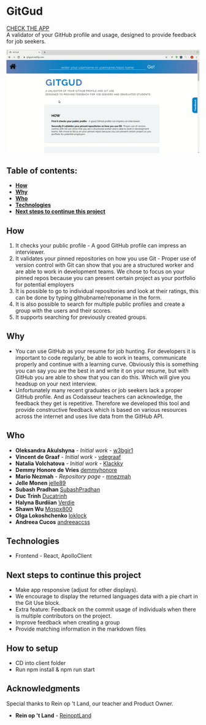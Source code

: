 # GitGud

[CHECK THE APP](https://gitgud.netlify.com/) <br>
A validator of your GitHub profile and usage, designed to provide feedback for job seekers. <br>

![](gitgud.gif)

## Table of contents:

- **[How](#how)**
- **[Why](#why)**
- **[Who](#who)**
- **[Technologies](#technologies)**
- **[Next steps to continue this project](#next-steps-to-continue-this-project)**

## How

1. It checks your public profile - A good GitHub profile can impress an interviewer.
2. It validates your pinned repositories on how you use Git - Proper use of version control with Git can show that you are a structured worker and are able to work in development teams. We chose to focus on your pinned repos because you can present certain project as your portfolio for potential employers
3. It is possible to go to individual repositories and look at their ratings, this can be done by typing githubname/reponame in the form.
4. It is also possible to search for multiple public profiles and create a group with the users and their scores.
5. It supports searching for previously created groups.

## Why

- You can use GitHub as your resume for job hunting. For developers it is important to code regularly, be able to work in teams, communicate properly and continue with a learning curve. Obviously this is something you can say you are the best in and write it on your resume, but with GitHub you are able to show that you can do this. Which will give you headsup on your next interview.
- Unfortunately many recent graduates or job seekers lack a proper GitHub profile. And as Codaisseur teachers can acknowledge, the feedback they get is repetitive. Therefore we developed this tool and provide constructive feedback which is based on various resources across the internet and uses live data from the GitHub API.

## Who

- **Oleksandra Akulshyna** - _Initial work_ - [w3bgir1](https://github.com/w3bgir1)
- **Vincent de Graaf** - _Initial work_ - [vdegraaf](https://github.com/vdegraaf)
- **Natalia Volchatova** - _Initial work_ - [Klackky](https://github.com/Klackky)
- **Demmy Honore de Vries** [demmyhonore](https://github.com/demmyhonore)
- **Mario Nezmah** - _Repository page_ - [mnezmah](https://github.com/mnezmah)
- **Jelle Monen** [jelle89](https://github.com/jelle89)
- **Subash Pradhan** [SubashPradhan](https://github.com/SubashPradhan)
- **Duc Trinh** [Ducatrinh](https://github.com/ducatrinh)
- **Halyna Burdiian** [Verdie](https://github.com/verdie)
- **Shawn Wu** [Mqspx800](https://github.com/Mqspx800)
- **Olga Lokoshchenko** [loklock](https://github.com/loklock)
- **Andreea Cucos** [andreeaccss](https://github.com/AndreeaCcss)

## Technologies

- Frontend - React, ApolloClient <br>

## Next steps to continue this project

- Make app responsive (adjust for other displays).
- We encourage to display the returned languages data with a pie chart in the Git Use block.
- Extra feature: Feedback on the commit usage of individuals when there is multiple contributors on the project.
- Improve feedback when creating a group
- Provide matching information in the markdown files

## How to setup

- CD into client folder
- Run npm install & npm run start

## Acknowledgments

Special thanks to Rein op 't Land, our teacher and Product Owner.

- **Rein op 't Land** - [ReinoptLand](https://github.com/Reinoptland)

